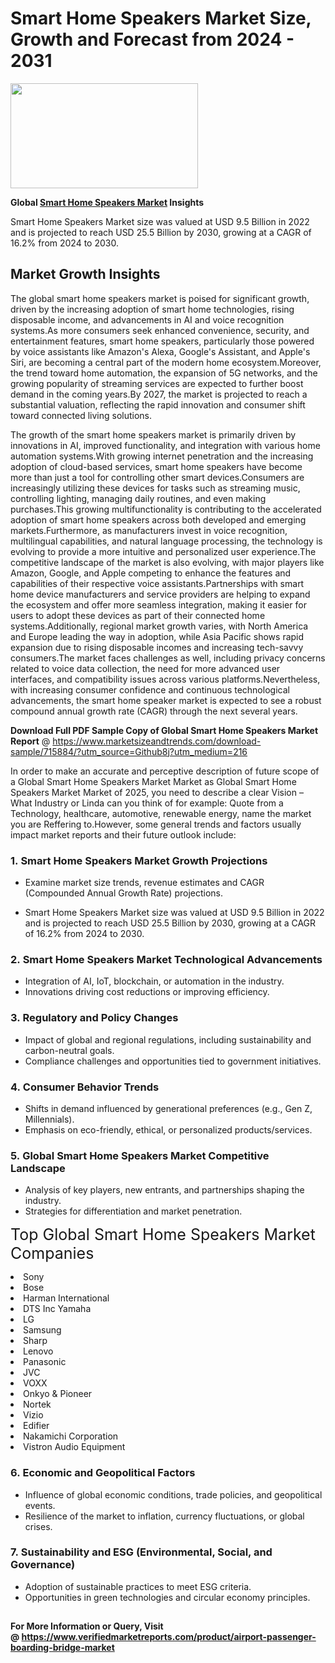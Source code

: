 <H1>Smart Home Speakers Market Size, Growth and Forecast from 2024 - 2031</H1><img class="aligncenter size-medium wp-image-584254" src="https://thirdeyenews.in/wp-content/uploads/2024/09/Global-Market-Research-300x168.jpeg" alt="" width="300" height="168" /><p><strong>Global&nbsp;<a href="https://www.marketsizeandtrends.com/download-sample/715884/?utm_source=Github8j?utm_medium=216">Smart Home Speakers Market</a> Insights</strong></p><p>Smart Home Speakers Market size was valued at USD 9.5 Billion in 2022 and is projected to reach USD 25.5 Billion by 2030, growing at a CAGR of 16.2% from 2024 to 2030.</p><p><h2>Market Growth Insights</h2> <p>The global smart home speakers market is poised for significant growth, driven by the increasing adoption of smart home technologies, rising disposable income, and advancements in AI and voice recognition systems.As more consumers seek enhanced convenience, security, and entertainment features, smart home speakers, particularly those powered by voice assistants like Amazon's Alexa, Google's Assistant, and Apple's Siri, are becoming a central part of the modern home ecosystem.Moreover, the trend toward home automation, the expansion of 5G networks, and the growing popularity of streaming services are expected to further boost demand in the coming years.By 2027, the market is projected to reach a substantial valuation, reflecting the rapid innovation and consumer shift toward connected living solutions.</p> <p>The growth of the smart home speakers market is primarily driven by innovations in AI, improved functionality, and integration with various home automation systems.With growing internet penetration and the increasing adoption of cloud-based services, smart home speakers have become more than just a tool for controlling other smart devices.Consumers are increasingly utilizing these devices for tasks such as streaming music, controlling lighting, managing daily routines, and even making purchases.This growing multifunctionality is contributing to the accelerated adoption of smart home speakers across both developed and emerging markets.Furthermore, as manufacturers invest in voice recognition, multilingual capabilities, and natural language processing, the technology is evolving to provide a more intuitive and personalized user experience.The competitive landscape of the market is also evolving, with major players like Amazon, Google, and Apple competing to enhance the features and capabilities of their respective voice assistants.Partnerships with smart home device manufacturers and service providers are helping to expand the ecosystem and offer more seamless integration, making it easier for users to adopt these devices as part of their connected home systems.Additionally, regional market growth varies, with North America and Europe leading the way in adoption, while Asia Pacific shows rapid expansion due to rising disposable incomes and increasing tech-savvy consumers.The market faces challenges as well, including privacy concerns related to voice data collection, the need for more advanced user interfaces, and compatibility issues across various platforms.Nevertheless, with increasing consumer confidence and continuous technological advancements, the smart home speaker market is expected to see a robust compound annual growth rate (CAGR) through the next several years.<p><span class=""><strong>Download Full PDF Sample Copy of Global Smart Home Speakers Market Report</strong> @ <a href="https://www.marketsizeandtrends.com/download-sample/715884/?utm_source=Github8j?utm_medium=216" target="_blank">https://www.marketsizeandtrends.com/download-sample/715884/?utm_source=Github8j?utm_medium=216</a></span></p><p>In order to make an accurate and perceptive description of future scope of a Global&nbsp;Smart Home Speakers Market Market as Global&nbsp;Smart Home Speakers Market Market of 2025, you need to describe a clear Vision &ndash; What Industry or Linda can you think of for example: Quote from a Technology, healthcare, automotive, renewable energy, name the market you are Reffering to.However, some general trends and factors usually impact market reports and their future outlook include:</p><h3>1.&nbsp;<strong>Smart Home Speakers Market Growth Projections</strong></h3><ul><li>Examine market size trends, revenue estimates and CAGR (Compounded Annual Growth Rate) projections.</li><li><p>Smart Home Speakers Market size was valued at USD 9.5 Billion in 2022 and is projected to reach USD 25.5 Billion by 2030, growing at a CAGR of 16.2% from 2024 to 2030.</p></li></ul><h3>2.&nbsp;<strong>Smart Home Speakers Market Technological Advancements</strong></h3><ul><li>Integration of AI, IoT, blockchain, or automation in the industry.</li><li>Innovations driving cost reductions or improving efficiency.</li></ul><h3>3.&nbsp;<strong>Regulatory and Policy Changes</strong></h3><ul><li>Impact of global and regional regulations, including sustainability and carbon-neutral goals.</li><li>Compliance challenges and opportunities tied to government initiatives.</li></ul><h3>4.&nbsp;<strong>Consumer Behavior Trends</strong></h3><ul><li>Shifts in demand influenced by generational preferences (e.g., Gen Z, Millennials).</li><li>Emphasis on eco-friendly, ethical, or personalized products/services.</li></ul><h3>5.&nbsp;<strong>Global Smart Home Speakers Market Competitive Landscape</strong></h3><ul><li>Analysis of key players, new entrants, and partnerships shaping the industry.</li><li>Strategies for differentiation and market penetration.</li></ul><p data-pm-slice="1 1 []"><span style="color: inherit; font-family: inherit; font-size: 25px;">Top Global Smart Home Speakers Market Companies</span></p><div class="" data-test-id=""><p><li>Sony</li><li> Bose</li><li> Harman International</li><li> DTS Inc Yamaha</li><li> LG</li><li> Samsung</li><li> Sharp</li><li> Lenovo</li><li> Panasonic</li><li> JVC</li><li> VOXX</li><li> Onkyo & Pioneer</li><li> Nortek</li><li> Vizio</li><li> Edifier</li><li> Nakamichi Corporation</li><li> Vistron Audio Equipment</li></p></div><h3>6.&nbsp;<strong>Economic and Geopolitical Factors</strong></h3><ul><li>Influence of global economic conditions, trade policies, and geopolitical events.</li><li>Resilience of the market to inflation, currency fluctuations, or global crises.</li></ul><h3>7.&nbsp;<strong>Sustainability and ESG (Environmental, Social, and Governance)</strong></h3><ul><li>Adoption of sustainable practices to meet ESG criteria.</li><li>Opportunities in green technologies and circular economy principles.</li></ul><h2><strong style="font-size: 14px;">For More Information or Query, Visit @&nbsp;</strong><a style="background-color: #ffffff; font-size: 14px;" href="https://www.marketsizeandtrends.com/report/smart-home-speakers-market/" target="_blank">https://www.verifiedmarketreports.com/product/airport-passenger-boarding-bridge-market</a></h2>